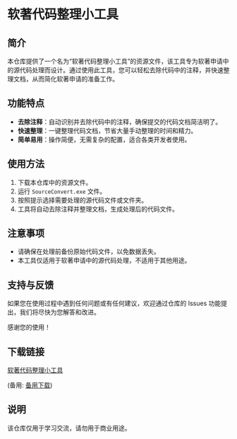 # 软著代码整理小工具

## 简介

本仓库提供了一个名为“软著代码整理小工具”的资源文件，该工具专为软著申请中的源代码处理而设计。通过使用此工具，您可以轻松去除代码中的注释，并快速整理文档，从而简化软著申请的准备工作。

## 功能特点

- **去除注释**：自动识别并去除代码中的注释，确保提交的代码文档简洁明了。
- **快速整理**：一键整理代码文档，节省大量手动整理的时间和精力。
- **简单易用**：操作简便，无需复杂的配置，适合各类开发者使用。

## 使用方法

1. 下载本仓库中的资源文件。
2. 运行 `SourceConvert.exe` 文件。
3. 按照提示选择需要处理的源代码文件或文件夹。
4. 工具将自动去除注释并整理文档，生成处理后的代码文件。

## 注意事项

- 请确保在处理前备份原始代码文件，以免数据丢失。
- 本工具仅适用于软著申请中的源代码处理，不适用于其他用途。

## 支持与反馈

如果您在使用过程中遇到任何问题或有任何建议，欢迎通过仓库的 Issues 功能提出，我们将尽快为您解答和改进。

感谢您的使用！

## 下载链接
[软著代码整理小工具](https://pan.quark.cn/s/6b292932b767) 

(备用: [备用下载](https://pan.baidu.com/s/1UBk-2XMf7lbRLkKlNy3_TA?pwd=1234))

## 说明

该仓库仅用于学习交流，请勿用于商业用途。
